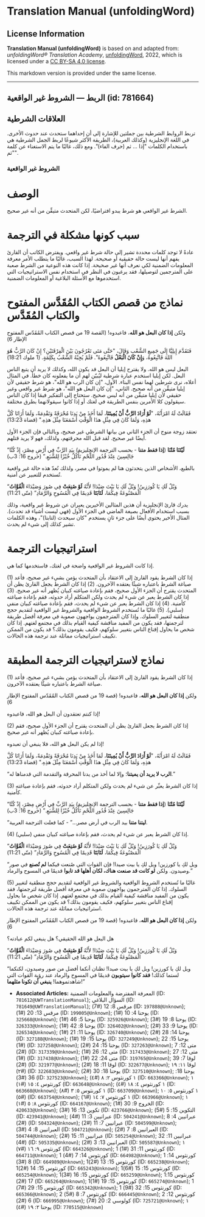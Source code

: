 # Translation Manual (unfoldingWord)

## License Information

**Translation Manual (unfoldingWord)** is based on and adapted from: _unfoldingWord® Translation Academy_, [unfoldingWord](https://unfoldingword.org/utw), 2022, which is licensed under a [CC BY-SA 4.0 license](https://creativecommons.org/licenses/by-sa/4.0/legalcode.en).

This markdown version is provided under the same license.



--------------------------------

## الربط — الشروط غير الواقعية (id: 781664)

العلاقات الشرطية
----------------

تربط الروابط الشرطية بين جملتين للإشارة إلى أن إحداهما ستحدث عند حدوث الأخرى. في اللغة الإنجليزية (وكذلك العربية)، الطريقة الأكثر شيوعًا لربط الجمل الشرطية هي باستخدام الكلمات "إذا ... ثم (حرف الفاء)". ومع ذلك، غالبًا ما يتم الاستغناء عن كلمة "ثم".

### الشروط غير الواقعية

الوصف
=====

الشرط غير الواقعي هو شرط يبدو افتراضيًا، لكن المتحدث متيقِّن من أنه غير صحيح.

سبب كونها مشكلة في الترجمة
==========================

عادةً لا توجد كلمات محددة تشير إلى حالة شرط غير واقعي. ويفترض الكاتب أن القارئ يفهم أنها ليست حالة حقيقية أو صحيحة. لهذا السبب، غالبًا ما يتطلب الأمر معرفة المعلومات الضمنية لكي نعرف أنها غير صحيحة. إذا كانت هذه النوعية من الشرط صعبة على المترجمين لتوصيلها، فقد يرغبون في النظر في استخدام نفس الاستراتيجيات التي استخدموها مع الأسئلة البلاغية أو المعلومات الضمنية.

نماذج من قصص الكتاب المُقَدَّس المفتوح والكتاب المُقَدَّس
=========================================================

ولكن **إذا كان البعل هو الله**، فاعبدوه! (القصة 19 من قصص الكتاب المُقَدّس المفتوح الإطار 6\)

فَتَقَدَّمَ إِيلِيَّا إِلَى جَمِيعِ الشَّعْبِ وَقَالَ، "حَتَّى مَتَى تَعْرُجُونَ بَيْنَ الْفِرْقَتَيْنِ؟ إِنْ كَانَ الرَّبُّ هُوَ اللهَ فَاتَّبِعُوهُ، وَ**إِنْ كَانَ الْبَعْلُ** فَاتَّبِعُوهُ". فَلَمْ يُجِبْهُ الشَّعْبُ بِكَلِمَةٍ. (1 ملوك 18:21\)

البعل ليس هو الله. ولا يقترح إيليا أن البعل قد يكون الله، وكذلك لا يريد أن يتبع الناس البعل. لكن إيليا استخدم عبارة شرطية ليُبيّن لهم أن ما يفعلونه كان خطأ. في المثال أعلاه، نرى شرطين لهما نفس البناء. الأول، "إن كان الرب هو الله"، هو شرط حقيقي لأن إيليا متيقِّن من أنه صحيح. الثاني، "إن كان البعل هو الله"، هو شرط غير واقعي وغير حقيقي لأن إيليا متيقِّن من أنه ليس صحيح. ستحتاج إلى التفكير فيمَا إذا كان الناس سيقولون كلا الأمرين بنفس الطريقة في لغتك أو إذا كانوا سيقولانهما بطرق مختلفة.

فَقَالَتْ لَهُ امْرَأَتُهُ، "**لَوْ أَرَادَ الرَّبُّ أَنْ يُمِيتَنَا**، لَمَا أَخَذَ مِنْ يَدِنَا مُحْرَقَةً وَتَقْدِمَةً، وَلَمَا أَرَانَا كُلَّ هذِهِ، وَلَمَا كَانَ فِي مِثْلِ هذَا الْوَقْتِ أَسْمَعَنَا مِثْلَ هذِهِ." (قضاة 13:23\)

تعتقد زوجة منوح أن الجزء الثاني من بيانها الشرطي غير صحيح، وبالتالي فإن الجزء الأول أيضًا غير صحيح. لقد قبل الله محرقتهم، ولذلك، فهو لا يريد قتلهم.

“**لَيْتَنَا مُتْنَا** (**إذا فقط متنا** \- بحسب الترجمة الإنجليزية) بِيَدِ الرَّبِّ فِي أَرْضِ مِصْرَ، إِذْ كُنَّا جَالِسِينَ عِنْدَ قُدُورِ اللَّحْمِ نَأْكُلُ خُبْزًا لِلشَّبَعِ.” (خروج 16: 3ب)

بالطبع، الأشخاص الذين يتحدثون هنا لم يموتوا في مصر، ولذلك تُعدّ هذه حالة غير واقعية تُستخدم للتعبير عن أمنية.

“وَيْلٌ لَكِ يَا كُورَزِينُ! وَيْلٌ لَكِ يَا بَيْتَ صَيْدَا! لأَنَّهُ **لَوْ صُنِعَتْ** فِي صُورَ وَصَيْدَاءَ **الْقُوَّاتُ** الْمَصْنُوعَةُ فِيكُمَا، **لَتَابَتَا** قَدِيمًا فِي الْمُسُوحِ وَالرَّمَادِ” (متّى 11:21\)

يدرك قارئ الإنجليزية أن هذين المثالين الأخيرين يعبران عن شروط غير واقعية، وذلك بسبب استخدام الأفعال بصيغة الماضي في الجزء الأول (فهي ليست أشياء قد تحدث). المثال الأخير يحتوي أيضًا على جزء ثانٍ يستخدم "كان سيحدث (لتابتا)"، وهذه الكلمات تشير كذلك إلى شيء لم يحدث.

استراتيجيات الترجمة
===================

إذا كانت الشروط غير الواقعية واضحة في لغتك، فاستخدمها كما هي.

(1\) إذا كان الشرط يقود القارئ إلى الاعتقاد بأن المتحدث يؤمن بشيء غير صحيح، فأعد صياغة الشرط باعتباره شيئًا يعتقده الآخرون. (2\) إذا كان الشرط يجعل القارئ يظن أن المتحدث يقترح أن الجزء الأول صحيح، فقم بإعادة صياغته كبيان يُظهر أنه غير صحيح. (3\) إذا كان الشرط يعبر عن شيء لم يحدث ولكن المتكلم أراد حدوثه، فقم بإعادة صياغته كأمنية. (4\) إذا كان الشرط يعبر عن شيء لم يحدث، فقم بإعادة صياغته كبيان منفي (سلبي). (5\) غالبًا ما تُستخدم الشروط الواقعية والشروط غير الواقعية لتقديم حجج منطقية لتغيير السلوك. وإذا كان المترجمون يواجهون صعوبة في معرفة أفضل طريقة لترجمتها، فقد يكون من المفيد مناقشة كيفية القيام بذلك في مجتمع لغتهم. إذا كان شخص ما يحاول إقناع الناس بتغيير سلوكهم، فكيف يقومون بذلك؟ قد يكون من الممكن تكييف استراتيجيات مماثلة عند ترجمة هذه الحالات.

نماذج لاستراتيجيات الترجمة المطبقة
==================================

(1\) إذا كان الشرط يقود القارئ إلى الاعتقاد بأن المتحدث يؤمن بشيء غير صحيح، فأعد صياغة الشرط باعتباره شيئًا يعتقده الآخرون.

ولكن **إذا كان البعل هو الله**، فاعبدوه! (قصة 19 من قصص الكتاب المُقَدّس المفتوح الإطار 6\)

إذا كنتم تعتقدون أن البعل هو الله، فاعبدوه!

(2\) إذا كان الشرط يجعل القارئ يظن أن المتحدث يقترح أن الجزء الأول صحيح، فقم بإعادة صياغته كبيان يُظهر أنه غير صحيح.

إذا لم يكن البعل هو الله، فلا ينبغي أن تعبدوه!

فَقَالَتْ لَهُ امْرَأَتُهُ، "**لَوْ أَرَادَ الرَّبُّ أَنْ يُمِيتَنَا**، لَمَا أَخَذَ مِنْ يَدِنَا مُحْرَقَةً وَتَقْدِمَةً، وَلَمَا أَرَانَا كُلَّ هذِهِ، وَلَمَا كَانَ فِي مِثْلِ هذَا الْوَقْتِ أَسْمَعَنَا مِثْلَ هذِهِ." (قضاة 13:23\)

“**الرب لا يريد أن يميتنا**؛ وإلا لما أخذ من يدنا المحرقة والتقدمة التي قدمناها له.”

(3\) إذا كان الشرط يعبِّر عن شيء لم يحدث ولكن المتكلم أراد حدوثه، فقم بإعادة صياغته كأمنية.

“**لَيْتَنَا مُتْنَا** (**إذا فقط متنا** \- بحسب الترجمة الإنجليزية) بِيَدِ الرَّبِّ فِي أَرْضِ مِصْرَ، إِذْ كُنَّا جَالِسِينَ عِنْدَ قُدُورِ اللَّحْمِ نَأْكُلُ خُبْزًا لِلشَّبَعِ.” (خروج 16: 3ب)

“**ليتنا متنا** بيد الرب في أرض مصر…” \- كما فعلت الترجمة العربية.

(4\) إذا كان الشرط يعبر عن شيء لم يحدث، فقم بإعادة صياغته كبيان منفي (سلبي).

“وَيْلٌ لَكِ يَا كُورَزِينُ! وَيْلٌ لَكِ يَا بَيْتَ صَيْدَا! لأَنَّهُ **لَوْ صُنِعَتْ** فِي صُورَ وَصَيْدَاءَ **الْقُوَّاتُ** الْمَصْنُوعَةُ فِيكُمَا، **لَتَابَتَا** قَدِيمًا فِي الْمُسُوحِ وَالرَّمَادِ” (متّى 11:21\)

“ويل لكِ يا كورزين! ويل لكِ يا بيت صيدا! فإن القوات التي صُنعت فيكما **لم تُصنع** في صور وصيدون. ولكن **لو كانت قد صنعت هناك، لكان أهلها قد تابوا** قديمًا في المسوح والرماد.”

(5\) غالبًا ما تُستخدم الشروط الواقعية والشروط غير الواقعية لتقديم حجج منطقية لتغيير السلوك. إذا كان المترجمون يواجهون صعوبة في معرفة أفضل طريقة لترجمتها، فقد يكون من المفيد مناقشة كيفية القيام بذلك في مجتمع لغتهم. إذا كان شخص ما يحاول إقناع الناس بتغيير سلوكهم، فكيف يقومون بذلك؟ قد يكون من الممكن تكييف استراتيجيات مماثلة عند ترجمة هذه الحالات.

ولكن **إذا كان البعل هو الله**، فاعبدوه! (قصة 19 من قصص الكتاب المُقَدّس المفتوح الإطار 6\)

هل البعل هو الله الحقيقي؟ هل ينبغي لكم عبادته؟

“وَيْلٌ لَكِ يَا كُورَزِينُ! وَيْلٌ لَكِ يَا بَيْتَ صَيْدَا! لأَنَّهُ **لَوْ صُنِعَتْ** فِي صُورَ وَصَيْدَاءَ **الْقُوَّاتُ** الْمَصْنُوعَةُ فِيكُمَا، **لَتَابَتَا** قَدِيمًا فِي الْمُسُوحِ وَالرَّمَادِ” (متّى 11:21\)

“ويل لكِ يا كورزين! ويل لكِ يا بيت صيدا! تظنان أنكما أفضل من صور وصيدون، لكنكما لستما كذلك! **فقد كانوا سيتوبون** قديمًا في المسوح والرماد عند رؤية القوات التي شاهدتموهما! **ينبغي أن تكونا مثلهما**!”

* **Associated Articles:** المعرفة المفترضة والمعلومات الضمنية (ID: `781612@UWTranslationManual`); السؤال البلاغي (ID: `781649@UWTranslationManual`); مرقس 8: 12 (#7) (ID: `197888@Unknown`); مرقس 13: 20 (#1) (ID: `199005@Unknown`); يوحنا 4: 10 (#1) (ID: `325668@Unknown`); يوحنا 5: 46 (#1) (ID: `325926@Unknown`); يوحنا 8: 19 (#3) (ID: `326333@Unknown`); يوحنا 8: 42 (#1) (ID: `326402@Unknown`); يوحنا 9: 33 (#2) (ID: `326534@Unknown`); يوحنا 11: 21 (#1) (ID: `326740@Unknown`); يوحنا 14: 28 (#2) (ID: `327188@Unknown`); يوحنا 15: 19 (#1) (ID: `327249@Unknown`); يوحنا 15: 22 (#1) (ID: `327258@Unknown`); يوحنا 15: 24 (#2) (ID: `327263@Unknown`); متى 12: 7 (#2) (ID: `317339@Unknown`); متى 12: 26 (#1) (ID: `317433@Unknown`); متى 12: 27 (#1) (ID: `317438@Unknown`); متى 24: 22 (#1) (ID: `319765@Unknown`); لوقا 7: 39 (#2) (ID: `321977@Unknown`); لوقا 11: 18 (#2) (ID: `322677@Unknown`); لوقا ١١: ١٩ (#٢) (ID: `322683@Unknown`); يوحنا 18: 30 (#2) (ID: `327510@Unknown`); يوحنا 18: 36 (#3) (ID: `327523@Unknown`); ١ كورنثوس ٢: ٨ (#٤) (ID: `663366@Unknown`); ١ كورنثوس ٤: ١٥ (#١) (ID: `663648@Unknown`); ١ كورنثوس ٤: ١٨ (#٤) (ID: `663668@Unknown`); ١ كورنثوس ٥: ٣ (#٨) (ID: `663709@Unknown`); ١ كورنثوس ٥: ١٠ (#٥) (ID: `663754@Unknown`); ١ كورنثوس ٧: ١٤ (#٦) (ID: `663966@Unknown`); ١ كورنثوس ٨: ٥ (#١) (ID: `664167@Unknown`); الخروج 9: 30 (#1) (ID: `420633@Unknown`); تكوين 13: 16 (#3) (ID: `423766@Unknown`); التكوين 15: 5 (#5) (ID: `423941@Unknown`); عبرانيين 3: 11 (#4) (ID: `504241@Unknown`); عبرانيين 4: 8 (#2) (ID: `504324@Unknown`); عبرانيين 7: 11 (#2) (ID: `504599@Unknown`); العبرانيين 8: 4 (#3) (ID: `504721@Unknown`); العبرانيين 8: 7 (#2) (ID: `504744@Unknown`); عبرانيين 11: 15 (#2) (ID: `505254@Unknown`); عبرانيين 11: 32 (#4) (ID: `505335@Unknown`); العبرانيين 13: 3 (#2) (ID: `505587@Unknown`); ١ كورنثوس ٩: ١٦ (#٧) (ID: `664326@Unknown`); 1 كورنثوس 11: 31 (#1) (ID: `664711@Unknown`); 1 كورنثوس 14: 7 (#4) (ID: `664982@Unknown`); 1 كورنثوس 14:  8 (#3) (ID: `664989@Unknown`); 1كورنثوس 15: 13 (#2) (ID: `665238@Unknown`); 1كورنثوس 15: 14 (#2) (ID: `665243@Unknown`); 1كورنثوس 15: 15 (#6) (ID: `665254@Unknown`); 1كورنثوس 15: 16 (#3) (ID: `665259@Unknown`); 1كورنثوس 15: 17 (#2) (ID: `665264@Unknown`); 1كورنثوس 15: 19 (#1) (ID: `665274@Unknown`); 1 كورنثوس 15: 29 (#7) (ID: `665342@Unknown`); 1 كورنثوس 15: 32 (#9) (ID: `665366@Unknown`); 2 كورنثوس 7: 8 (#5) (ID: `666445@Unknown`); 2 كورنثوس 12: 6 (#2) (ID: `666995@Unknown`); كولوسي 2: 20 (#7) (ID: `725721@Unknown`); ١ يوحنا ٢: ١٩ (#٤) (ID: `770515@Unknown`)

